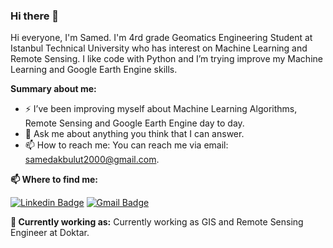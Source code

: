 ### Hi there 👋
Hi everyone, I'm Samed. I'm 4rd grade Geomatics Engineering Student at Istanbul Technical University who has interest on Machine Learning and Remote Sensing. I like code with Python and I’m trying improve my Machine Learning and Google Earth Engine skills. 

**Summary about me:**

- ⚡ I’ve been improving myself about Machine Learning Algorithms, Remote Sensing and Google Earth Engine day to day.
- 💬 Ask me about anything you think that I can answer.
- 📫 How to reach me: You can reach me via email: samedakbulut2000@gmail.com.


**📫 Where to find me:** 

[![Linkedin Badge](https://img.shields.io/badge/-ahmedsamedakbulut-blue?style=flat-square&logo=Linkedin&logoColor=white&link=https://www.linkedin.com/in/ahmedsamedakbulut/)](https://www.linkedin.com/in/ahmedsamedakbulut/) 
[![Gmail Badge](https://img.shields.io/badge/-samedakbulut2000@gmail.com-c14438?style=flat-square&logo=Gmail&logoColor=white&link=mailto:samedakbulut2000@gmail.com)](mailto:samedakbulut2000@gmail.com)


**💼 Currently working as:** Currently working as GIS and Remote Sensing Engineer at Doktar.


<!--
**SamedAkbulut/SamedAkbulut** is a ✨ _special_ ✨ repository because its `README.md` (this file) appears on your GitHub profile.

Here are some ideas to get you started:

- 🔭 I’m currently working on ...
- 🌱 I’m currently learning ...
- 👯 I’m looking to collaborate on ...
- 🤔 I’m looking for help with ...
- 💬 Ask me about ...
- 📫 How to reach me: ...
- 😄 Pronouns: ...
- ⚡ Fun fact: ...
-->
